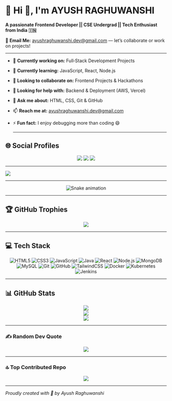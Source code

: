 # 💫 Hi 👋, I'm AYUSH RAGHUWANSHI  
**A passionate Frontend Developer || CSE Undergrad || Tech Enthusiast from India 🇮🇳**

📧 **Email Me:** ayushraghuwanshi.dev@gmail.com — let’s collaborate or work on projects!

---

- 🔭 **Currently working on:** Full‑Stack Development Projects  
- 🌱 **Currently learning:** JavaScript, React, Node.js  
- 👯 **Looking to collaborate on:** Frontend Projects & Hackathons  
- 🤝 **Looking for help with:** Backend & Deployment (AWS, Vercel)  
- 💬 **Ask me about:** HTML, CSS, Git & GitHub  
- 📫 **Reach me at:** ayushraghuwanshi.dev@gmail.com  
- ⚡ **Fun fact:** I enjoy debugging more than coding 😄

  ---

## 🌐 Social Profiles  
<p align="center">
  <a href="https://linkedin.com/in/ayush-raghuwanshi-dev"><img src="https://img.shields.io/badge/LinkedIn-AYUSH%20RAGHUWANSHI-0077B5?style=for-the-badge&logo=linkedin&logoColor=white" /></a>
  <a href="https://instagram.com/_aayush_raghuwanshi_"><img src="https://img.shields.io/badge/Instagram-_aayush_raghuwanshi_-E4405F?style=for-the-badge&logo=instagram&logoColor=white" /></a>
  <a href="https://leetcode.com/ayush_raghuwanshii"><img src="https://img.shields.io/badge/LeetCode-Ayush-orange?style=for-the-badge&logo=leetcode&logoColor=white" /></a>
</p>

---

[![](https://visitcount.itsvg.in/api?id=ayush-raghuwanshi-dev&icon=0&color=4)](https://visitcount.itsvg.in)

---

<!-- Snake Game Animation -->  
<div align="center">  
  <img src="https://profile-readme-generator.com/assets/snake.svg" alt="Snake animation" />  
</div>

---

## 🏆 GitHub Trophies  
<p align="center">
  <img src="https://github-profile-trophy.vercel.app/?username=ayush-raghuwanshi-dev&theme=radical&no-bg=false&margin-w=4" />
</p>

---

## 💻 Tech Stack  
<p align="center">
  <img alt="HTML5" src="https://img.shields.io/badge/html5-%23E34F26.svg?style=for-the-badge&logo=html5&logoColor=white">
  <img alt="CSS3" src="https://img.shields.io/badge/css3-%231572B6.svg?style=for-the-badge&logo=css3&logoColor=white">
  <img alt="JavaScript" src="https://img.shields.io/badge/javascript-%23F7DF1E.svg?style=for-the-badge&logo=javascript&logoColor=black">
  <img alt="Java" src="https://img.shields.io/badge/java-%23ED8B00.svg?style=for-the-badge&logo=openjdk&logoColor=white">
  <img alt="React" src="https://img.shields.io/badge/react-%2361DAFB.svg?style=for-the-badge&logo=react&logoColor=black">
  <img alt="Node.js" src="https://img.shields.io/badge/node.js-%23339933.svg?style=for-the-badge&logo=node.js&logoColor=white">
  <img alt="MongoDB" src="https://img.shields.io/badge/mongodb-%2347A248.svg?style=for-the-badge&logo=mongodb&logoColor=white">
  <img alt="MySQL" src="https://img.shields.io/badge/mysql-%23000f.svg?style=for-the-badge&logo=mysql&logoColor=white">
  <img alt="Git" src="https://img.shields.io/badge/git-%23F05032.svg?style=for-the-badge&logo=git&logoColor=white">
  <img alt="GitHub" src="https://img.shields.io/badge/github-%23121011.svg?style=for-the-badge&logo=github&logoColor=white">
  <img alt="TailwindCSS" src="https://img.shields.io/badge/tailwindcss-%2338B2AC.svg?style=for-the-badge&logo=tailwind-css&logoColor=white">
  <img alt="Docker" src="https://img.shields.io/badge/docker-%230db7ed.svg?style=for-the-badge&logo=docker&logoColor=white">
  <img alt="Kubernetes" src="https://img.shields.io/badge/kubernetes-%23326ce5.svg?style=for-the-badge&logo=kubernetes&logoColor=white">
  <img alt="Jenkins" src="https://img.shields.io/badge/jenkins-%232C5263.svg?style=for-the-badge&logo=jenkins&logoColor=white">
</p>

---

## 📊 GitHub Stats  
<p align="center">
  <img src="https://github-readme-stats.vercel.app/api/top-langs/?username=ayush-raghuwanshi-dev&theme=tokyonight&layout=compact" />
  <br />
  <img src="https://github-readme-stats.vercel.app/api?username=ayush-raghuwanshi-dev&show_icons=true&theme=tokyonight" />
  <br />
  <img src="https://github-readme-streak-stats.herokuapp.com/?user=ayush-raghuwanshi-dev&theme=tokyonight" />
</p>

---

### ✍️ Random Dev Quote  
<p align="center">
  <img src="https://quotes-github-readme.vercel.app/api?type=horizontal&theme=tokyonight" />
</p>

---

### 🔝 Top Contributed Repo  
<p align="center">
  <img src="https://github-contributor-stats.vercel.app/api?username=ayush-raghuwanshi-dev&limit=5&theme=tokyonight&combine_all_yearly_contributions=true" />
</p>

---

*Proudly created with 💙 by Ayush Raghuwanshi*
